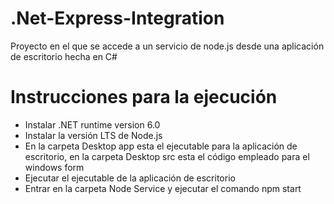 # .Net-Express-Integration
Proyecto en el que se accede a un servicio de node.js desde una aplicación de escritorio hecha en C#

# Instrucciones para la ejecución
- Instalar .NET runtime version 6.0
- Instalar la versión LTS de Node.js
- En la carpeta Desktop app esta el ejecutable para la aplicación de escritorio, en la carpeta Desktop src esta el código empleado para el windows form
- Ejecutar el ejecutable de la aplicación de escritorio
- Entrar en la carpeta Node Service y ejecutar el comando npm start
